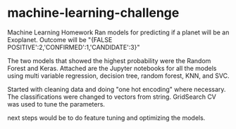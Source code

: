 # machine-learning-challenge
Machine Learning Homework 
Ran models for predicting if a planet will be an Exoplanet.  Outcome will be "{FALSE POSITIVE':2,'CONFIRMED':1,'CANDIDATE':3}"

The two models that showed the highest probability were the Random Forest and Keras.  Attached are the Jupyter notebooks for all the models using multi variable regression, decision tree, random forest, KNN, and SVC.  

Started with cleaning data and doing "one hot encoding" where necessary.  The classifications were changed to vectors from string.  GridSearch CV was used to tune the parameters.

next steps would be to do feature tuning and optimizing the models.  


